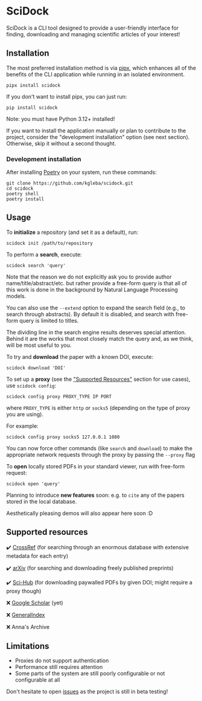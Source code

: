 # SciDock

SciDock is a CLI tool designed to provide a user-friendly interface for finding, downloading and managing scientific articles of your interest!  

## Installation

The most preferred installation method is via [pipx](https://pipx.pypa.io), which enhances all of the benefits of the CLI application while running in an isolated environment.

```shell
pipx install scidock
```

If you don't want to install pipx, you can just run:

```shell
pip install scidock
```

Note: you must have Python 3.12+ installed!

If you want to install the application manually or plan to contribute to the project, consider the "development installation" option (see next section). Otherwise, skip it without a second thought.

### Development installation

After installing [Poetry](https://python-poetry.org/docs/#installation) on your system, run these commands:

```shell
git clone https://github.com/kgleba/scidock.git
cd scidock
poetry shell
poetry install
```

## Usage

To **initialize** a repository (and set it as a default), run:

```shell
scidock init /path/to/repository
```

To perform a **search**, execute:

```shell
scidock search 'query'
```

Note that the reason we do not explicitly ask you to provide author name/title/abstract/etc. but rather provide a free-form query is that all of this work is done in the background by Natural Language Processing models.

You can also use the `--extend` option to expand the search field (e.g., to search through abstracts). By default it is disabled, and search with free-form query is limited to titles.

The dividing line in the search engine results deserves special attention. Behind it are the works that most closely match the query and, as we think, will be most useful to you.

To try and **download** the paper with a known DOI, execute:

```shell
scidock download 'DOI'
```

To set up a **proxy** (see the ["Supported Resources"](#supported-resources) section for use cases), use `scidock config`:

```shell
scidock config proxy PROXY_TYPE IP PORT
```

where `PROXY_TYPE` is either `http` or `socks5` (depending on the type of proxy you are using).

For example:

```shell
scidock config proxy socks5 127.0.0.1 1080
```

You can now force other commands (like `search` and `download`) to make the appropriate network requests through the proxy by passing the `--proxy` flag

To **open** locally stored PDFs in your standard viewer, run with free-form request:

```shell
scidock open 'query'
```

Planning to introduce **new features** soon: e.g. to `cite` any of the papers stored in the local database.

Aesthetically pleasing demos will also appear here soon :D

## Supported resources

✔️ [CrossRef](https://www.crossref.org/) (for searching through an enormous database with extensive metadata for each entry)

✔️ [arXiv](https://arxiv.org/) (for searching and downloading freely published preprints) 

✔️ [Sci-Hub](https://sci-hub.ru/) (for downloading paywalled PDFs by given DOI; might require a proxy though)

❌ [Google Scholar](https://scholar.google.com/) (yet)

❌ [GeneralIndex](https://archive.org/details/GeneralIndex)

❌ Anna's Archive

## Limitations

- Proxies do not support authentication
- Performance still requires attention
- Some parts of the system are still poorly configurable or not configurable at all

Don't hesitate to open [issues](https://github.com/kgleba/scidock/issues) as the project is still in beta testing!